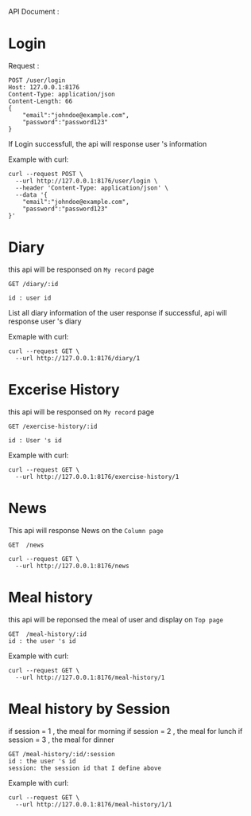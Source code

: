 
API Document :

# Login

Request :

```
POST /user/login
Host: 127.0.0.1:8176
Content-Type: application/json
Content-Length: 66
{
	"email":"johndoe@example.com",
	"password":"password123"
}
```
If Login successfull, the api will response user 's information

Example with curl:

```
curl --request POST \
  --url http://127.0.0.1:8176/user/login \
  --header 'Content-Type: application/json' \
  --data '{
	"email":"johndoe@example.com",
	"password":"password123"
}'
```

# Diary

this api will be responsed on `My record` page

```
GET /diary/:id

id : user id 
```
List all diary information of the user
response if successful, api will response user 's diary 


Exmaple with curl:
```
curl --request GET \
  --url http://127.0.0.1:8176/diary/1
```

# Excerise History 
this api will be responsed on `My record` page

```
GET /exercise-history/:id

id : User 's id
```

Example with curl:
```
curl --request GET \
  --url http://127.0.0.1:8176/exercise-history/1
```

# News 
This api will response News on the `Column page`

```
GET  /news
```

```
curl --request GET \
  --url http://127.0.0.1:8176/news
```

# Meal history

this api will be reponsed the meal of user and display on `Top page`

```
GET  /meal-history/:id
id : the user 's id
```

Example with curl:
```
curl --request GET \
  --url http://127.0.0.1:8176/meal-history/1
```

# Meal history by Session

if session = 1 , the meal for morning
if session = 2 , the meal for lunch
if session = 3 , the meal for dinner

```
GET /meal-history/:id/:session
id : the user 's id
session: the session id that I define above
```

Example with curl:

```
curl --request GET \
  --url http://127.0.0.1:8176/meal-history/1/1
```
